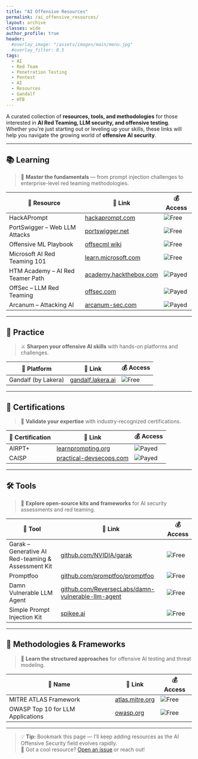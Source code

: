 ```yaml
---
title: "AI Offensive Resources"
permalink: /ai_offensive_resources/
layout: archive
classes: wide
author_profile: true
header:  
  #overlay_image: "/assets/images/main/menu.jpg"
  #overlay_filter: 0.5
tags:
  - AI
  - Red Team
  - Penetration Testing
  - Pentest
  - AI
  - Resources
  - Gandalf
  - HTB
---
```

A curated collection of **resources, tools, and methodologies** for those interested in **AI Red Teaming, LLM security, and offensive testing**.  
Whether you're just starting out or leveling up your skills, these links will help you navigate the growing world of **offensive AI security**.

---

## 📚 Learning

> 🧠 **Master the fundamentals** — from prompt injection challenges to enterprise-level red teaming methodologies.

| 📘 Resource | 🔗 Link | 💰 Access |
|------------|---------|-----------|
| HackAPrompt | [hackaprompt.com](https://www.hackaprompt.com/dashboard) | ![Free](https://img.shields.io/badge/free-🟢-brightgreen) |
| PortSwigger – Web LLM Attacks | [portswigger.net](https://portswigger.net/web-security/llm-attacks) | ![Free](https://img.shields.io/badge/free-🟢-brightgreen) |
| Offensive ML Playbook | [offsecml wiki](https://wiki.offsecml.com/Welcome+to+the+Offensive+ML+Playbook) | ![Free](https://img.shields.io/badge/free-🟢-brightgreen) |
| Microsoft AI Red Teaming 101 | [learn.microsoft.com](https://learn.microsoft.com/en-us/security/ai-red-team/training) | ![Free](https://img.shields.io/badge/free-🟢-brightgreen) |
| HTM Academy – AI Red Teamer Path | [academy.hackthebox.com](https://academy.hackthebox.com/paths) | ![Payed](https://img.shields.io/badge/payed-🔴-red) |
| OffSec – LLM Red Teaming | [offsec.com](https://www.offsec.com/learning/paths/llm-red-teaming/) | ![Payed](https://img.shields.io/badge/payed-🔴-red) |
| Arcanum – Attacking AI | [arcanum-sec.com](https://www.arcanum-sec.com/training/attacking-ai) | ![Payed](https://img.shields.io/badge/payed-🔴-red) |

---

## 🧪 Practice

> ⚔️ **Sharpen your offensive AI skills** with hands-on platforms and challenges.

| 🧪 Platform | 🔗 Link | 💰 Access |
|------------|---------|-----------|
| Gandalf (by Lakera) | [gandalf.lakera.ai](https://gandalf.lakera.ai/) | ![Free](https://img.shields.io/badge/free-🟢-brightgreen) |

---

## 🧾 Certifications

> 📜 **Validate your expertise** with industry-recognized certifications.

| 🏅 Certification | 🔗 Link | 💰 Access |
|------------------|---------|-----------|
| AIRPT+ | [learnprompting.org](https://learnprompting.org/certificates/ai-red-teaming-professional-certification) | ![Payed](https://img.shields.io/badge/payed-🔴-red) |
| CAISP | [practical-devsecops.com](https://www.practical-devsecops.com/certified-ai-security-professional/) | ![Payed](https://img.shields.io/badge/payed-🔴-red) |

---

## 🛠️ Tools

> 🧰 **Explore open-source kits and frameworks** for AI security assessments and red teaming.

| 🧰 Tool | 🔗 Link | 💰 Access |
|---------|---------|-----------|
| Garak – Generative AI Red-teaming & Assessment Kit | [github.com/NVIDIA/garak](https://github.com/NVIDIA/garak) | ![Free](https://img.shields.io/badge/free-🟢-brightgreen) |
| Promptfoo | [github.com/promptfoo/promptfoo](https://github.com/promptfoo/promptfoo) | ![Free](https://img.shields.io/badge/free-🟢-brightgreen) |
| Damn Vulnerable LLM Agent | [github.com/ReversecLabs/damn-vulnerable-llm-agent](https://github.com/ReversecLabs/damn-vulnerable-llm-agent) | ![Free](https://img.shields.io/badge/free-🟢-brightgreen) |
| Simple Prompt Injection Kit | [spikee.ai](https://spikee.ai/) | ![Free](https://img.shields.io/badge/free-🟢-brightgreen) |

---

## 🧭 Methodologies & Frameworks

> 🧭 **Learn the structured approaches** for offensive AI testing and threat modeling.

| 📎 Name | 🔗 Link | 💰 Access |
|---------|---------|-----------|
| MITRE ATLAS Framework | [atlas.mitre.org](https://atlas.mitre.org/) | ![Free](https://img.shields.io/badge/free-🟢-brightgreen) |
| OWASP Top 10 for LLM Applications | [owasp.org](https://owasp.org/www-project-top-10-for-large-language-model-applications/) | ![Free](https://img.shields.io/badge/free-🟢-brightgreen) |

---

> 💡 **Tip:** Bookmark this page — I’ll keep adding resources as the AI Offensive Security field evolves rapidly.  
> 🔗 Got a cool resource? [Open an issue](https://github.com/rizi85/rizi85.github.io/issues) or reach out!